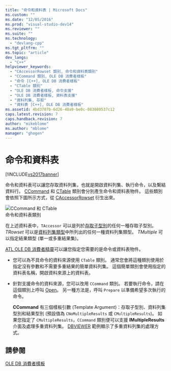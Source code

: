 ```yaml
---
title: "命令和資料表 | Microsoft Docs"
ms.custom: ""
ms.date: "12/05/2016"
ms.prod: "visual-studio-dev14"
ms.reviewer: ""
ms.suite: ""
ms.technology: 
  - "devlang-cpp"
ms.tgt_pltfrm: ""
ms.topic: "article"
dev_langs: 
  - "C++"
helpviewer_keywords: 
  - "CAccessorRowset 類別, 命令和資料表類別"
  - "CCommand 類別, OLE DB 消費者樣板"
  - "命令 [C++], OLE DB 消費者樣板"
  - "CTable 類別"
  - "OLE DB 消費者樣板, 命令支援"
  - "OLE DB 消費者樣板, 資料表支援"
  - "資料列集, 存取"
  - "資料表 [C++], OLE DB 消費者樣板"
ms.assetid: 4bd3787b-6d26-40a9-be0c-083080537c12
caps.latest.revision: 7
caps.handback.revision: 7
author: "mikeblome"
ms.author: "mblome"
manager: "ghogen"
---
```

# 命令和資料表
[!INCLUDE[vs2017banner](../../assembler/inline/includes/vs2017banner.md)]

命令和資料表可以讓您存取資料列集，也就是開啟資料列集、執行命令，以及繫結資料行。  [CCommand](../../data/oledb/ccommand-class.md) 和 [CTable](../../data/oledb/ctable-class.md) 類別會分別產生命令和資料表物件。  這些類別會依照下圖所示方式，從 [CAccessorRowset](../../data/oledb/caccessorrowset-class.md) 衍生出來。  
  
 ![CCommand 和 CTable](../../data/oledb/media/vccommandstables.png "vcCommandsTables")  
命令和資料表類別  
  
 在上述資料表中，`TAccessor` 可以是列於[存取子型別](../../data/oledb/accessors-and-rowsets.md)的任何一種存取子型別。  *TRowset* 可以是[資料列集類型](../../data/oledb/accessors-and-rowsets.md)中所列出的任何一種資料列集類型。  *TMultiple* 可以指定結果類型 \(單一或多重結果集\)。  
  
 [ATL OLE DB 消費者精靈](../../atl/reference/atl-ole-db-consumer-wizard.md)可以讓您指定您需要的是命令或資料表物件。  
  
-   您可以為不具命令的資料來源使用 `CTable` 類別。  通常您會將這種類別使用於指定沒有參數和不需要多重結果的簡單資料列集。  這個簡單類別會使用指定的資料表名稱，開啟資料來源上的資料表。  
  
-   針對支援命令的資料來源，您可以改用 `CCommand` 類別。  若要執行命令，請在這個類別上呼叫 [Open](../../data/oledb/ccommand-open.md)。  另一種方法是，呼叫 `Prepare` 以準備希望多次執行的命令。  
  
     **CCommand**  有三個樣板引數 \(Template Argument\)：存取子型別、資料列集型別和結果型別 \(預設值為 `CNoMultipleResults` 或 `CMultipleResults`\)。  如果您指定了 `CMultipleResults`，`CCommand` 類別便可以支援 **IMultipleResults** 介面及處理多重資料列集。  [DBVIEWER](http://msdn.microsoft.com/zh-tw/07620f99-c347-4d09-9ebc-2459e8049832) 範例顯示了多重資料列集的處理方式。  
  
## 請參閱  
 [OLE DB 消費者樣板](../../data/oledb/ole-db-consumer-templates-cpp.md)